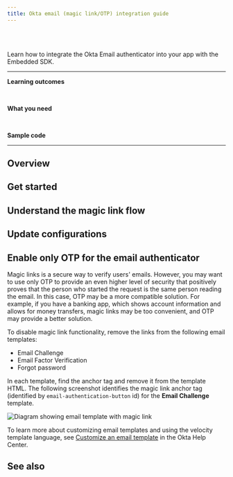 ```yaml
---
title: Okta email (magic link/OTP) integration guide
---
```


<div class="oie-embedded-sdk">

<ApiLifecycle access="ie" /><br>
<ApiLifecycle access="Limited GA" /><br>

<StackSelector />

Learn how to integrate the Okta Email authenticator into your app with the Embedded SDK.

---
**Learning outcomes**

<StackSnippet snippet="learningoutcomes" /> <!-- SHARED FOR BACKEND | NATIVE UNIQUE  -->
</br>

**What you need**

<StackSnippet snippet="whatyouneed" /> <!-- UNIQUE FOR EACH LANGUAGE  -->
</br>

**Sample code**

<StackSnippet snippet="samplecode" />  <!-- UNIQUE FOR EACH LANGUAGE  -->

---

## Overview

<StackSnippet snippet="overview" /> <!-- SHARED FOR BACKEND | NATIVE UNIQUE  -->

## Get started

<StackSnippet snippet="getstarted" /> <!-- SHARED FOR BACKEND  | NATIVE UNIQUE  -->

## Understand the magic link flow

<StackSnippet snippet="understandmagiclinkflow" /> <!-- SHARED FOR BACKEND | NATIVE UNIQUE   -->

<StackSnippet snippet="supportmatrix" /> <!-- SHARED FOR BACKEND | NATIVE UNIQUE   -->

## Update configurations

<StackSnippet snippet="updateconfigurations" /> <!-- SHARED FOR BACKEND | NATIVE UNIQUE  -->

<StackSnippet snippet="integratechallengemagiclinksummary"/> <!-- UNIQUE FOR BACKEND  -->

<StackSnippet snippet="integratechallengemagiclink" /> <!-- UNIQUE FOR BACKEND  -->

<StackSnippet snippet="integratediffbrowserdeviceoverview"/> <!-- SHARED FOR BACKEND | NATIVE UNIQUE  -->

<StackSnippet snippet="integratediffbrowserdevicesummary"/> <!-- UNIQUE FOR EACH LANGUAGE -->

<StackSnippet snippet="integratediffbrowserdevice" /> <!-- UNIQUE FOR EACH LANGUAGE -->

<StackSnippet snippet="integrateenrollmagiclinksummary"/> <!-- UNIQUE FOR EACH LANGUAGE -->

<StackSnippet snippet="integrateenrollmagiclink"/> <!-- UNIQUE FOR EACH LANGUAGE  -->

<StackSnippet snippet="integrateenrollotpsummary"/> <!-- UNIQUE FOR EACH LANGUAGE  -->

<StackSnippet snippet="integrateenrollotp" /> <!-- UNIQUE FOR EACH LANGUAGE  -->

## Enable only OTP for the email authenticator

Magic links is a secure way to verify users' emails. However, you may want to use only OTP to provide an even higher level of security that positively proves that the person who started the request is the same person reading the email. In this case, OTP may be a more compatible solution. For example, if you have a banking app, which shows account information and allows for money transfers, magic links may be too convenient, and OTP may provide a better solution.

To disable magic link functionality, remove the links from the following email templates:

* Email Challenge
* Email Factor Verification
* Forgot password

In each template, find the anchor tag and remove it from the template HTML. The following screenshot identifies the magic link anchor tag (identified by `email-authentication-button` id) for the **Email Challenge** template.

<div class="common-image-format">

![Diagram showing email template with magic link](/img/authenticators/authenticators-email-magic-link-modify-template.png)

</div>

To learn more about customizing email templates and using the velocity template language, see [Customize an email template](https://help.okta.com/en/prod/Content/Topics/Settings/Settings_Email.htm) in the Okta Help Center.

</div>

<StackSnippet snippet="designconsiderationscustompasswordrecovery"/>  <!-- MOSTLY SHARED FOR BACKEND -->

## See also

<StackSnippet snippet="seealso" /> <!-- UNIQUE FOR EACH LANGUAGE  -->
